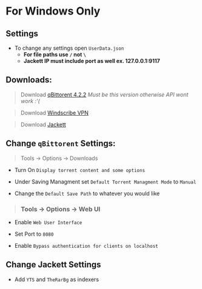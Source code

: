 # For Windows Only

## Settings
- To change any settings open `UserData.json`
  - **For file paths use `/` not `\`**
  - **Jackett IP must include port as well ex. 127.0.0.1:9117**

## Downloads:

> Download [qBittorent 4.2.2](https://sourceforge.net/projects/qbittorrent/files/qbittorrent-win32/qbittorrent-4.2.2/) *Must be this version otherwise API wont work :'(*

> Download [Windscribe VPN](https://windscribe.com/download)

>Download [Jackett](https://github.com/Jackett/Jackett/releases)

## Change `qBittorent` Settings:

> Tools -> Options -> Downloads

- Turn On `Display torrent content and some options`

- Under Saving Managment set `Default Torrent Managment Mode` to `Manual`

- Change the `Default Save Path` to whatever you would like

> ### Tools -> Options -> Web UI

- Enable `Web User Interface`

- Set Port to `8080`

- Enable `Bypass authentication for clients on localhost`

## Change Jackett Settings

- Add `YTS` and `TheRarBg` as indexers
